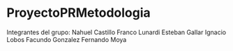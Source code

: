 # ProyectoPRMetodologia
Integrantes del grupo:
Nahuel Castillo
Franco Lunardi
Esteban Gallar
Ignacio Lobos
Facundo Gonzalez
Fernando Moya
